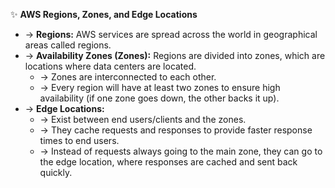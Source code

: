 ✨ **AWS Regions, Zones, and Edge Locations**
- → **Regions:** AWS services are spread across the world in geographical areas called regions.
- → **Availability Zones (Zones):** Regions are divided into zones, which are locations where data centers are located.
    - → Zones are interconnected to each other.
    - → Every region will have at least two zones to ensure high availability (if one zone goes down, the other backs it up).
- → **Edge Locations:**
    - → Exist between end users/clients and the zones.
    - → They cache requests and responses to provide faster response times to end users.
    - → Instead of requests always going to the main zone, they can go to the edge location, where responses are cached and sent back quickly.